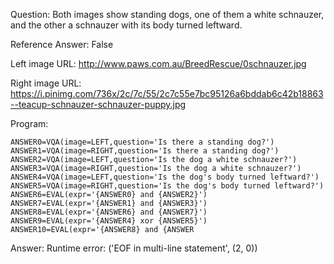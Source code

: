 Question: Both images show standing dogs, one of them a white schnauzer, and the other a schnauzer with its body turned leftward.

Reference Answer: False

Left image URL: http://www.paws.com.au/BreedRescue/0schnauzer.jpg

Right image URL: https://i.pinimg.com/736x/2c/7c/55/2c7c55e7bc95126a6bddab6c42b18863--teacup-schnauzer-schnauzer-puppy.jpg

Program:

```
ANSWER0=VQA(image=LEFT,question='Is there a standing dog?')
ANSWER1=VQA(image=RIGHT,question='Is there a standing dog?')
ANSWER2=VQA(image=LEFT,question='Is the dog a white schnauzer?')
ANSWER3=VQA(image=RIGHT,question='Is the dog a white schnauzer?')
ANSWER4=VQA(image=LEFT,question='Is the dog's body turned leftward?')
ANSWER5=VQA(image=RIGHT,question='Is the dog's body turned leftward?')
ANSWER6=EVAL(expr='{ANSWER0} and {ANSWER2}')
ANSWER7=EVAL(expr='{ANSWER1} and {ANSWER3}')
ANSWER8=EVAL(expr='{ANSWER6} and {ANSWER7}')
ANSWER9=EVAL(expr='{ANSWER4} xor {ANSWER5}')
ANSWER10=EVAL(expr='{ANSWER8} and {ANSWER
```
Answer: Runtime error: ('EOF in multi-line statement', (2, 0))

